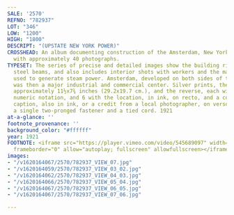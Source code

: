 ```yaml
---
SALE: '2570'
REFNO: "782937"
LOT: "346"
LOW: "1200"
HIGH: "1800"
DESCRIPT: "(UPSTATE NEW YORK POWER)"
CROSSHEAD: An album documenting construction of the Amsterdam, New York Steam Station
  with approximately 40 photographs.
TYPESET: The series of precise and detailed images show the building rising with a
  steel beams, and also includes interior shots with workers and the massive equipment
  used to generate steam power. Amsterdam, developed on both sides of the Mohawk River,
  was then a major industrial and commercial center. Silver prints, the images measuring
  approximately 11½x7¾ inches (29.2x19.7 cm.), and the reverse, each with a date and
  numeric notation, and 6 with the location, in ink, on recto, and a couple with a
  caption, also in ink, or a credit from a local photographer, on verso; bound with
  a single two-pronged fastener and a tied cord. 1921
at-a-glance: ''
footnote_provenance: ''
background_color: "#ffffff"
year: 1921
FOOTNOTE: <iframe src="https://player.vimeo.com/video/545689097" width="640" height="564"
  frameborder="0" allow="autoplay; fullscreen" allowfullscreen></iframe>
images:
- "/v1620164067/2570/782937_VIEW_07.jpg"
- "/v1620164059/2570/782937_VIEW_03_02.jpg"
- "/v1620164062/2570/782937_VIEW_04_03.jpg"
- "/v1620164066/2570/782937_VIEW_05_04.jpg"
- "/v1620164067/2570/782937_VIEW_06_05.jpg"
- "/v1620164067/2570/782937_VIEW_07_06.jpg"

---
```

